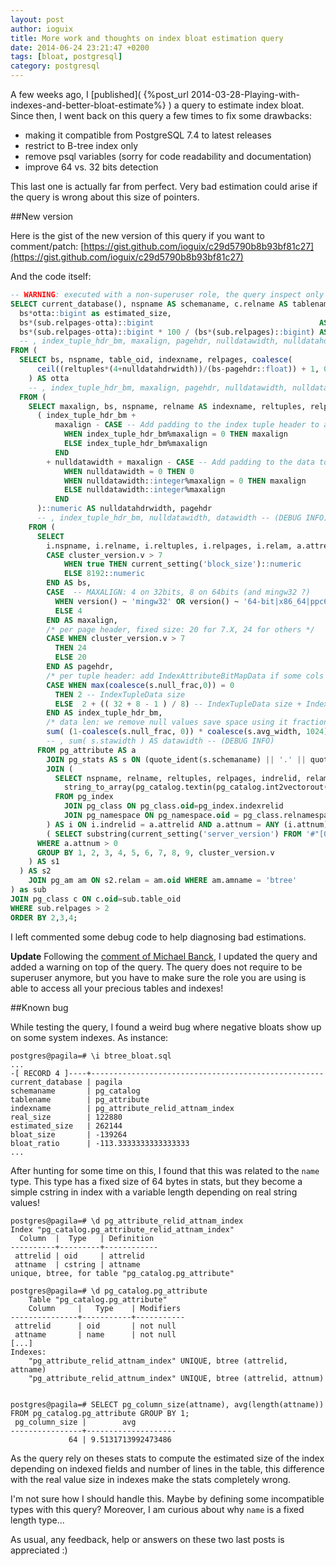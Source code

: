 ```yaml
---
layout: post
author: ioguix
title: More work and thoughts on index bloat estimation query
date: 2014-06-24 23:21:47 +0200
tags: [bloat, postgresql]
category: postgresql
---
```

A few weeks ago, I [published]( {%post_url 2014-03-28-Playing-with-indexes-and-better-bloat-estimate%} )
a query to estimate index bloat.  Since then, I went back on this query a few
times to fix some drawbacks:

* making it compatible from PostgreSQL 7.4 to latest releases
* restrict to B-tree index only
* remove psql variables (sorry for code readability and documentation)
* improve 64 vs. 32 bits detection

This last one is actually far from perfect.  Very bad estimation could arise if
the query is wrong about this size of pointers.

##New version

Here is the gist of the new version of this query if you want to comment/patch:
[https://gist.github.com/ioguix/c29d5790b8b93bf81c27](https://gist.github.com/ioguix/c29d5790b8b93bf81c27)

And the code itself:

```sql
-- WARNING: executed with a non-superuser role, the query inspect only index on tables you are granted to read.
SELECT current_database(), nspname AS schemaname, c.relname AS tablename, indexname, bs*(sub.relpages)::bigint AS real_size,
  bs*otta::bigint as estimated_size,
  bs*(sub.relpages-otta)::bigint                                     AS bloat_size,
  bs*(sub.relpages-otta)::bigint * 100 / (bs*(sub.relpages)::bigint) AS bloat_ratio
  -- , index_tuple_hdr_bm, maxalign, pagehdr, nulldatawidth, nulldatahdrwidth, datawidth, sub.reltuples, sub.relpages -- (DEBUG INFO)
FROM (
  SELECT bs, nspname, table_oid, indexname, relpages, coalesce(
      ceil((reltuples*(4+nulldatahdrwidth))/(bs-pagehdr::float)) + 1, 0 -- ItemIdData size + computed avg size of a tuple (nulldatahdrwidth)
    ) AS otta
    -- , index_tuple_hdr_bm, maxalign, pagehdr, nulldatawidth, nulldatahdrwidth, datawidth, reltuples -- (DEBUG INFO)
  FROM (
    SELECT maxalign, bs, nspname, relname AS indexname, reltuples, relpages, relam, table_oid,
      ( index_tuple_hdr_bm +
          maxalign - CASE -- Add padding to the index tuple header to align on MAXALIGN
            WHEN index_tuple_hdr_bm%maxalign = 0 THEN maxalign
            ELSE index_tuple_hdr_bm%maxalign
          END
        + nulldatawidth + maxalign - CASE -- Add padding to the data to align on MAXALIGN
            WHEN nulldatawidth = 0 THEN 0
            WHEN nulldatawidth::integer%maxalign = 0 THEN maxalign
            ELSE nulldatawidth::integer%maxalign
          END
      )::numeric AS nulldatahdrwidth, pagehdr
      -- , index_tuple_hdr_bm, nulldatawidth, datawidth -- (DEBUG INFO)
    FROM (
      SELECT
        i.nspname, i.relname, i.reltuples, i.relpages, i.relam, a.attrelid AS table_oid,
        CASE cluster_version.v > 7
            WHEN true THEN current_setting('block_size')::numeric
            ELSE 8192::numeric
        END AS bs,
        CASE  -- MAXALIGN: 4 on 32bits, 8 on 64bits (and mingw32 ?)
          WHEN version() ~ 'mingw32' OR version() ~ '64-bit|x86_64|ppc64|ia64|amd64' THEN 8
          ELSE 4
        END AS maxalign,
        /* per page header, fixed size: 20 for 7.X, 24 for others */
        CASE WHEN cluster_version.v > 7
          THEN 24
          ELSE 20
        END AS pagehdr,
        /* per tuple header: add IndexAttributeBitMapData if some cols are null-able */
        CASE WHEN max(coalesce(s.null_frac,0)) = 0
          THEN 2 -- IndexTupleData size
          ELSE  2 + (( 32 + 8 - 1 ) / 8) -- IndexTupleData size + IndexAttributeBitMapData size ( max num filed per index + 8 - 1 /8)
        END AS index_tuple_hdr_bm,
        /* data len: we remove null values save space using it fractionnal part from stats */
        sum( (1-coalesce(s.null_frac, 0)) * coalesce(s.avg_width, 1024) ) AS nulldatawidth
        -- , sum( s.stawidth ) AS datawidth -- (DEBUG INFO)
      FROM pg_attribute AS a
        JOIN pg_stats AS s ON (quote_ident(s.schemaname) || '.' || quote_ident(s.tablename))::regclass=a.attrelid AND s.attname = a.attname
        JOIN (
          SELECT nspname, relname, reltuples, relpages, indrelid, relam,
            string_to_array(pg_catalog.textin(pg_catalog.int2vectorout(indkey)), ' ')::smallint[] AS attnum
          FROM pg_index
            JOIN pg_class ON pg_class.oid=pg_index.indexrelid
            JOIN pg_namespace ON pg_namespace.oid = pg_class.relnamespace
        ) AS i ON i.indrelid = a.attrelid AND a.attnum = ANY (i.attnum),
        ( SELECT substring(current_setting('server_version') FROM '#"[0-9]+#"%' FOR '#')::integer ) AS cluster_version(v)
      WHERE a.attnum > 0
      GROUP BY 1, 2, 3, 4, 5, 6, 7, 8, 9, cluster_version.v
    ) AS s1
  ) AS s2
    JOIN pg_am am ON s2.relam = am.oid WHERE am.amname = 'btree'
) as sub
JOIN pg_class c ON c.oid=sub.table_oid
WHERE sub.relpages > 2
ORDER BY 2,3,4;
```

I left commented some debug code to help diagnosing bad estimations.

__**Update**__ Following the [comment of Michael Banck](#comment-027), I
updated the query and added a warning on top of the query. The query does not
require to be superuser anymore, but you have to make sure the role you are
using is able to access all your precious tables and indexes!

##Known bug

While testing the query, I found a weird bug where negative bloats show up on
some system indexes.  As instance:

```
postgres@pagila=# \i btree_bloat.sql
...
-[ RECORD 4 ]----+----------------------------------------------------
current_database | pagila
schemaname       | pg_catalog
tablename        | pg_attribute
indexname        | pg_attribute_relid_attnam_index
real_size        | 122880
estimated_size   | 262144
bloat_size       | -139264
bloat_ratio      | -113.3333333333333333
...
```

After hunting for some time on this, I found that this was related to the
`name` type.  This type has a fixed size of 64 bytes in stats, but
they become a simple cstring in index with a variable length depending on real
string values!

```
postgres@pagila=# \d pg_attribute_relid_attnam_index
Index "pg_catalog.pg_attribute_relid_attnam_index"
  Column  |  Type   | Definition 
----------+---------+------------
 attrelid | oid     | attrelid
 attname  | cstring | attname
unique, btree, for table "pg_catalog.pg_attribute"

postgres@pagila=# \d pg_catalog.pg_attribute
    Table "pg_catalog.pg_attribute"
    Column     |   Type    | Modifiers 
---------------+-----------+-----------
 attrelid      | oid       | not null
 attname       | name      | not null
[...]
Indexes:
    "pg_attribute_relid_attnam_index" UNIQUE, btree (attrelid, attname)
    "pg_attribute_relid_attnum_index" UNIQUE, btree (attrelid, attnum)


postgres@pagila=# SELECT pg_column_size(attname), avg(length(attname)) FROM pg_catalog.pg_attribute GROUP BY 1;
 pg_column_size |        avg         
----------------+--------------------
             64 | 9.5131713992473486
```

As the query rely on theses stats to compute the estimated size of the index
depending on indexed fields and number of lines in the table, this difference
with the real value size in indexes make the stats completely wrong.

I'm not sure how I should handle this.  Maybe by defining some incompatible
types with this query?  Moreover, I am curious about why `name` is a
fixed length type...

As usual, any feedback, help or answers on these two last posts is appreciated :)
